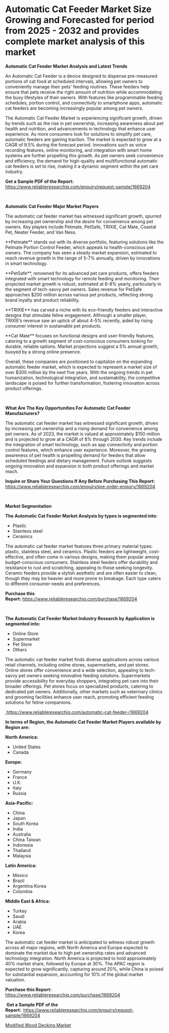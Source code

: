 <p><h1>Automatic Cat Feeder Market Size Growing and Forecasted for period from 2025 - 2032 and provides complete market analysis of this market</h1></p><p><strong>Automatic Cat Feeder Market Analysis and Latest Trends</strong></p>
<p><p>An Automatic Cat Feeder is a device designed to dispense pre-measured portions of cat food at scheduled intervals, allowing pet owners to conveniently manage their pets' feeding routines. These feeders help ensure that pets receive the right amount of nutrition while accommodating the busy lifestyles of their owners. With features like programmable feeding schedules, portion control, and connectivity to smartphone apps, automatic cat feeders are becoming increasingly popular among pet owners.</p><p>The Automatic Cat Feeder Market is experiencing significant growth, driven by trends such as the rise in pet ownership, increasing awareness about pet health and nutrition, and advancements in technology that enhance user experience. As more consumers look for solutions to simplify pet care, automatic feeders are gaining traction. The market is expected to grow at a CAGR of 9.5% during the forecast period. Innovations such as voice recording features, online monitoring, and integration with smart home systems are further propelling this growth. As pet owners seek convenience and efficiency, the demand for high-quality and multifunctional automatic cat feeders is set to rise, making it a dynamic segment within the pet care industry.</p></p>
<p><strong>Get a Sample PDF of the Report:&nbsp;</strong> <a href="https://www.reliableresearchiq.com/enquiry/request-sample/1669204?utm_campaign=2285&utm_medium=2&utm_source=Github&utm_content=ia&utm_term=04042025&utm_id=automatic-cat-feeder">https://www.reliableresearchiq.com/enquiry/request-sample/1669204</a></p>
<p>&nbsp;</p>
<p><strong>Automatic Cat Feeder Major Market Players</strong></p>
<p><p>The automatic cat feeder market has witnessed significant growth, spurred by increasing pet ownership and the desire for convenience among pet owners. Key players include Petmate, PetSafe, TRIXIE, Cat Mate, Coastal Pet, Neater Feeder, and Van Ness. </p><p>**Petmate** stands out with its diverse portfolio, featuring solutions like the Petmate Portion Control Feeder, which appeals to health-conscious pet owners. The company has seen a steady market expansion, estimated to reach revenue growth in the range of 5-7% annually, driven by innovations in smart technology.</p><p>**PetSafe**, renowned for its advanced pet care products, offers feeders integrated with smart technology for remote feeding and monitoring. Their projected market growth is robust, estimated at 6-8% yearly, particularly in the segment of tech-savvy pet owners. Sales revenue for PetSafe approaches $200 million across various pet products, reflecting strong brand loyalty and product reliability.</p><p>**TRIXIE** has carved a niche with its eco-friendly feeders and interactive designs that stimulate feline engagement. Although a smaller player, TRIXIE’s revenue saw an uptick of about 4-5% recently, aided by rising consumer interest in sustainable pet products.</p><p>**Cat Mate** focuses on functional designs and user-friendly features, catering to a growth segment of cost-conscious consumers looking for durable, reliable options. Market projections suggest a 5% annual growth, buoyed by a strong online presence.</p><p>Overall, these companies are positioned to capitalize on the expanding automatic feeder market, which is expected to represent a market size of over $300 million by the next five years. With the ongoing trends in pet humanization, technological integration, and sustainability, the competitive landscape is poised for further transformation, fostering innovation across product offerings.</p></p>
<p>&nbsp;</p>
<p><strong>What Are The Key Opportunities For Automatic Cat Feeder Manufacturers?</strong></p>
<p><p>The automatic cat feeder market has witnessed significant growth, driven by increasing pet ownership and a rising demand for convenience among pet owners. As of 2023, the market is valued at approximately $150 million and is projected to grow at a CAGR of 8% through 2030. Key trends include the integration of smart technology, such as app connectivity and portion control features, which enhance user experience. Moreover, the growing awareness of pet health is propelling demand for feeders that allow scheduled feedings and dietary management. Future outlook suggests ongoing innovation and expansion in both product offerings and market reach.</p></p>
<p><strong>Inquire or Share Your Questions If Any Before Purchasing This Report:</strong> <a href="https://www.reliableresearchiq.com/enquiry/pre-order-enquiry/1669204?utm_campaign=2285&utm_medium=2&utm_source=Github&utm_content=ia&utm_term=04042025&utm_id=automatic-cat-feeder">https://www.reliableresearchiq.com/enquiry/pre-order-enquiry/1669204</a></p>
<p>&nbsp;</p>
<p><strong>Market Segmentation</strong></p>
<p><strong>The Automatic Cat Feeder Market Analysis by types is segmented into:</strong></p>
<p><ul><li>Plastic</li><li>Stainless steel</li><li>Ceramics</li></ul></p>
<p><p>The automatic cat feeder market features three primary material types: plastic, stainless steel, and ceramics. Plastic feeders are lightweight, cost-effective, and often come in various designs, making them popular among budget-conscious consumers. Stainless steel feeders offer durability and resistance to rust and scratching, appealing to those seeking longevity. Ceramic feeders provide a stylish aesthetic and are often easier to clean, though they may be heavier and more prone to breakage. Each type caters to different consumer needs and preferences.</p></p>
<p><strong>Purchase this Report:&nbsp;</strong><a href="https://www.reliableresearchiq.com/purchase/1669204?utm_campaign=2285&utm_medium=2&utm_source=Github&utm_content=ia&utm_term=04042025&utm_id=automatic-cat-feeder">https://www.reliableresearchiq.com/purchase/1669204</a></p>
<p>&nbsp;</p>
<p><strong>The Automatic Cat Feeder Market Industry Research by Application is segmented into:</strong></p>
<p><ul><li>Online Store</li><li>Supermarket</li><li>Pet Store</li><li>Others</li></ul></p>
<p><p>The automatic cat feeder market finds diverse applications across various retail channels, including online stores, supermarkets, and pet stores. Online stores offer convenience and a wide selection, appealing to tech-savvy pet owners seeking innovative feeding solutions. Supermarkets provide accessibility for everyday shoppers, integrating pet care into their broader offerings. Pet stores focus on specialized products, catering to dedicated pet owners. Additionally, other markets such as veterinary clinics and grooming facilities enhance user reach, promoting efficient feeding solutions for feline companions.</p></p>
<p><a href="https://www.reliableresearchiq.com/automatic-cat-feeder-r1669204?utm_campaign=2285&utm_medium=2&utm_source=Github&utm_content=ia&utm_term=04042025&utm_id=automatic-cat-feeder">&nbsp;https://www.reliableresearchiq.com/automatic-cat-feeder-r1669204</a></p>
<p><strong>In terms of Region, the Automatic Cat Feeder Market Players available by Region are:</strong></p>
<p>
    <p> <strong> North America: </strong>
        <ul>
            <li>United States</li>
            <li>Canada</li>
        </ul>
        </p> 
    <p> <strong> Europe: </strong>
        <ul>
            <li>Germany</li>
            <li>France</li>
            <li>U.K.</li>
            <li>Italy</li>
            <li>Russia</li>
        </ul>
        </p> 
    <p> <strong> Asia-Pacific: </strong>
        <ul>
            <li>China</li>
            <li>Japan</li>
            <li>South Korea</li>
            <li>India</li>
            <li>Australia</li>
            <li>China Taiwan</li>
            <li>Indonesia</li>
            <li>Thailand</li>
            <li>Malaysia</li>
        </ul>
        </p> 
    <p> <strong> Latin America: </strong>
        <ul>
            <li>Mexico</li>
            <li>Brazil</li>
            <li>Argentina Korea</li>
            <li>Colombia</li>
        </ul>
        </p> 
    <p> <strong> Middle East & Africa: </strong>
        <ul>
            <li>Turkey</li>
            <li>Saudi</li>
            <li>Arabia</li>
            <li>UAE</li>
            <li>Korea</li>
        </ul>
    </p>
    </p>
<p><p>The automatic cat feeder market is anticipated to witness robust growth across all major regions, with North America and Europe expected to dominate the market due to high pet ownership rates and advanced technology integration. North America is projected to hold approximately 40% market share, followed by Europe at 30%. The APAC region is expected to grow significantly, capturing around 20%, while China is poised for substantial expansion, accounting for 10% of the global market valuation.</p></p>
<p><strong>Purchase this Report: </strong><a href="https://www.reliableresearchiq.com/purchase/1669204?utm_campaign=2285&utm_medium=2&utm_source=Github&utm_content=ia&utm_term=04042025&utm_id=automatic-cat-feeder">https://www.reliableresearchiq.com/purchase/1669204</a></p>
<p>&nbsp;<strong>Get a Sample PDF of the Report:&nbsp;&nbsp;</strong><a href="https://www.reliableresearchiq.com/enquiry/request-sample/1669204?utm_campaign=2285&utm_medium=2&utm_source=Github&utm_content=ia&utm_term=04042025&utm_id=automatic-cat-feeder">https://www.reliableresearchiq.com/enquiry/request-sample/1669204</a></p>
<p><strong></strong></p>
<p><p><a href="https://github.com/ygfu6u/Market-Research-Report-List-2/blob/main/modified-wood-decking-market.md?utm_campaign=2285&utm_medium=2&utm_source=Github&utm_content=ia&utm_term=04042025&utm_id=automatic-cat-feeder">Modified Wood Decking Market</a></p></p>